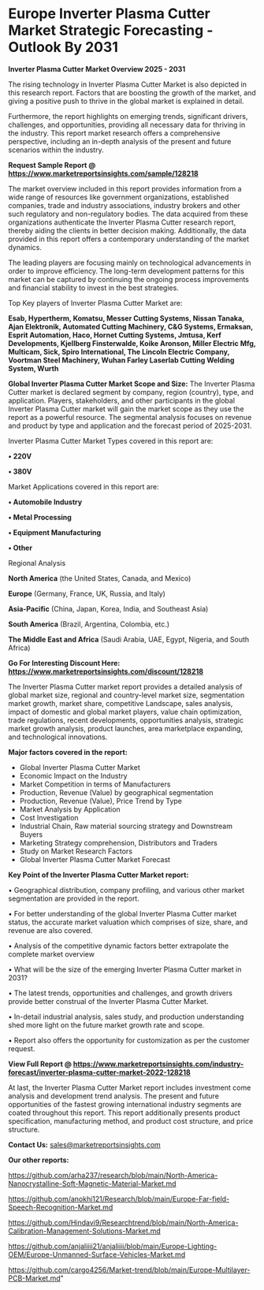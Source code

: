  # Europe Inverter Plasma Cutter Market Strategic Forecasting - Outlook By 2031

<Strong> Inverter Plasma Cutter Market Overview 2025 - 2031</strong>

The rising technology in Inverter Plasma Cutter Market is also depicted in this research report. Factors that are boosting the growth of the market, and giving a positive push to thrive in the global market is explained in detail.

Furthermore, the report highlights on emerging trends, significant drivers, challenges, and opportunities, providing all necessary data for thriving in the industry. This report market research offers a comprehensive perspective, including an in-depth analysis of the present and future scenarios within the industry.

<strong>Request Sample Report @ <a href=https://www.marketreportsinsights.com/sample/128218>https://www.marketreportsinsights.com/sample/128218</a></strong>

The market overview included in this report provides information from a wide range of resources like government organizations, established companies, trade and industry associations, industry brokers and other such regulatory and non-regulatory bodies. The data acquired from these organizations authenticate the Inverter Plasma Cutter research report, thereby aiding the clients in better decision making. Additionally, the data provided in this report offers a contemporary understanding of the market dynamics.

The leading players are focusing mainly on technological advancements in order to improve efficiency. The long-term development patterns for this market can be captured by continuing the ongoing process improvements and financial stability to invest in the best strategies.

Top Key players of Inverter Plasma Cutter Market are:

<strong>Esab, Hypertherm, Komatsu, Messer Cutting Systems, Nissan Tanaka, Ajan Elektronik, Automated Cutting Machinery, C&G Systems, Ermaksan, Esprit Automation, Haco, Hornet Cutting Systems, Jmtusa, Kerf Developments, Kjellberg Finsterwalde, Koike Aronson, Miller Electric Mfg, Multicam, Sick, Spiro International, The Lincoln Electric Company, Voortman Steel Machinery, Wuhan Farley Laserlab Cutting Welding System, Wurth</strong>

<strong><b>Global Inverter Plasma Cutter Market Scope and Size:</b></strong>
The Inverter Plasma Cutter market is declared segment by company, region (country), type, and application. Players, stakeholders, and other participants in the global Inverter Plasma Cutter market will gain the market scope as they use the report as a powerful resource. The segmental analysis focuses on revenue and product by type and application and the forecast period of 2025-2031.

Inverter Plasma Cutter Market Types covered in this report are:

<strong>• 220V

• 380V</strong>

Market Applications covered in this report are:

<strong>• Automobile Industry

• Metal Processing

• Equipment Manufacturing

• Other</strong> 

Regional Analysis

<strong>North America</strong> (the United States, Canada, and Mexico)

<strong>Europe</strong> (Germany, France, UK, Russia, and Italy)

<strong>Asia-Pacific</strong> (China, Japan, Korea, India, and Southeast Asia)

<strong>South America</strong> (Brazil, Argentina, Colombia, etc.)

<strong>The Middle East and Africa</strong> (Saudi Arabia, UAE, Egypt, Nigeria, and South Africa)

<strong>Go For Interesting Discount Here: <a href=https://www.marketreportsinsights.com/discount/128218>https://www.marketreportsinsights.com/discount/128218</a></strong>

The Inverter Plasma Cutter market report provides a detailed analysis of global market size, regional and country-level market size, segmentation market growth, market share, competitive Landscape, sales analysis, impact of domestic and global market players, value chain optimization, trade regulations, recent developments, opportunities analysis, strategic market growth analysis, product launches, area marketplace expanding, and technological innovations.

<strong><b>Major factors covered in the report:</b></strong>
<ul>
  <li>Global Inverter Plasma Cutter Market </li>
  <li>Economic Impact on the Industry</li>
  <li>Market Competition in terms of Manufacturers</li>
  <li>Production, Revenue (Value) by geographical segmentation</li>
  <li>Production, Revenue (Value), Price Trend by Type</li>
  <li>Market Analysis by Application</li>
  <li>Cost Investigation</li>
  <li>Industrial Chain, Raw material sourcing strategy and Downstream Buyers</li>
  <li>Marketing Strategy comprehension, Distributors and Traders</li>
  <li>Study on Market Research Factors</li>
  <li>Global Inverter Plasma Cutter Market Forecast</li>
</ul>

<strong><b>Key Point of the Inverter Plasma Cutter Market report:</b></strong>

• Geographical distribution, company profiling, and various other market segmentation are provided in the report.

• For better understanding of the global Inverter Plasma Cutter market status, the accurate market valuation which comprises of size, share, and revenue are also covered.

• Analysis of the competitive dynamic factors better extrapolate the complete market overview

• What will be the size of the emerging Inverter Plasma Cutter market in 2031?

• The latest trends, opportunities and challenges, and growth drivers provide better construal of the Inverter Plasma Cutter Market.

• In-detail industrial analysis, sales study, and production understanding shed more light on the future market growth rate and scope.

• Report also offers the opportunity for customization as per the customer request.

<strong><b>View Full Report @ <a href=https://www.marketreportsinsights.com/industry-forecast/inverter-plasma-cutter-market-2022-128218>https://www.marketreportsinsights.com/industry-forecast/inverter-plasma-cutter-market-2022-128218</a></b></strong>


At last, the Inverter Plasma Cutter Market report includes investment come analysis and development trend analysis. The present and future opportunities of the fastest growing international industry segments are coated throughout this report. This report additionally presents product specification, manufacturing method, and product cost structure, and price structure.

<strong>Contact Us:</strong>
sales@marketreportsinsights.com

<strong>Our other reports:</strong>

<a href=https://github.com/arha237/research/blob/main/North-America-Nanocrystalline-Soft-Magnetic-Material-Market.md>https://github.com/arha237/research/blob/main/North-America-Nanocrystalline-Soft-Magnetic-Material-Market.md</a>

<a href=https://github.com/anokhi121/Research/blob/main/Europe-Far-field-Speech-Recognition-Market.md>https://github.com/anokhi121/Research/blob/main/Europe-Far-field-Speech-Recognition-Market.md</a>

<a href=https://github.com/Hindavi9/Researchtrend/blob/main/North-America-Calibration-Management-Solutions-Market.md>https://github.com/Hindavi9/Researchtrend/blob/main/North-America-Calibration-Management-Solutions-Market.md</a>

<a href=https://github.com/anjaliiii21/anjaliiii/blob/main/Europe-Lighting-OEM/Europe-Unmanned-Surface-Vehicles-Market.md>https://github.com/anjaliiii21/anjaliiii/blob/main/Europe-Lighting-OEM/Europe-Unmanned-Surface-Vehicles-Market.md</a>

<a href=https://github.com/cargo4256/Market-trend/blob/main/Europe-Multilayer-PCB-Market.md>https://github.com/cargo4256/Market-trend/blob/main/Europe-Multilayer-PCB-Market.md</a>"
